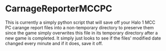 # CarnageReporterMCCPC

This is currently a simply python script that will save off your Halo 1 MCC PC carange report files into a non-temporary directory to preserve them since the game simply overwrites this file in its temporary directory after a new game is completed. It simply just looks to see if the files' modified date changed every minute and if it does, save it off.
